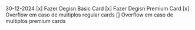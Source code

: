 30-12-2024
    [x] Fazer Degisn Basic Card 
    [x] Fazer Degisn Premium Card
    [x] Overflow em caso de multiplos regular cards
    [] Overflow em caso de multiplos premium cards